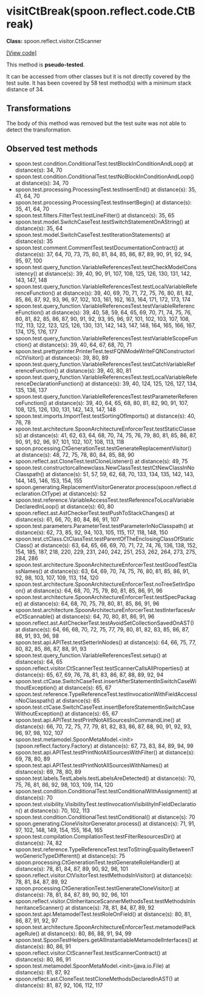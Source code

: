 # visitCtBreak(spoon.reflect.code.CtBreak)

**Class:** spoon.reflect.visitor.CtScanner

[[View code]](https://github.com/INRIA/spoon/blob/fd878bc71b73fc1da82356eaa6578f760c70f0de/src/main/java//spoon/reflect/visitor/CtScanner.java#L304)

This method is **pseudo-tested**.


It can be accessed from other classes but it is not directly covered by the test suite. 
It has been covered by 58 test method(s) with a minimum stack distance of 34.

## Transformations

The body of this method was removed but the test suite was not able to detect the transformation.



## Observed test methods

* spoon.test.condition.ConditionalTest.testBlockInConditionAndLoop() at distance(s): 34, 70
* spoon.test.condition.ConditionalTest.testNoBlockInConditionAndLoop() at distance(s): 34, 70
* spoon.test.processing.ProcessingTest.testInsertEnd() at distance(s): 35, 41, 64, 70
* spoon.test.processing.ProcessingTest.testInsertBegin() at distance(s): 35, 41, 64, 70
* spoon.test.filters.FilterTest.testLineFilter() at distance(s): 35, 65
* spoon.test.model.SwitchCaseTest.testSwitchStatementOnAString() at distance(s): 35, 64
* spoon.test.model.SwitchCaseTest.testIterationStatements() at distance(s): 35
* spoon.test.comment.CommentTest.testDocumentationContract() at distance(s): 37, 64, 70, 73, 75, 80, 81, 84, 85, 86, 87, 89, 90, 91, 92, 94, 95, 97, 100
* spoon.test.query_function.VariableReferencesTest.testCheckModelConsistency() at distance(s): 39, 40, 90, 91, 107, 108, 125, 126, 130, 131, 142, 143, 147, 148
* spoon.test.query_function.VariableReferencesTest.testLocalVariableReferenceFunction() at distance(s): 39, 40, 69, 70, 71, 72, 75, 76, 80, 81, 82, 85, 86, 87, 92, 93, 96, 97, 102, 103, 161, 162, 163, 164, 171, 172, 173, 174
* spoon.test.query_function.VariableReferencesTest.testVariableReferenceFunction() at distance(s): 39, 40, 58, 59, 64, 65, 69, 70, 71, 74, 75, 76, 80, 81, 82, 85, 86, 87, 90, 91, 92, 93, 95, 96, 97, 101, 102, 103, 107, 108, 112, 113, 122, 123, 125, 126, 130, 131, 142, 143, 147, 148, 164, 165, 166, 167, 174, 175, 176, 177
* spoon.test.query_function.VariableReferencesTest.testVariableScopeFunction() at distance(s): 39, 40, 64, 67, 68, 70, 71
* spoon.test.prettyprinter.PrinterTest.testFQNModeWriteFQNConstructorInCtVisitor() at distance(s): 39, 80, 89
* spoon.test.query_function.VariableReferencesTest.testCatchVariableReferenceFunction() at distance(s): 39, 40, 80, 81
* spoon.test.query_function.VariableReferencesTest.testLocalVariableReferenceDeclarationFunction() at distance(s): 39, 40, 124, 125, 126, 127, 134, 135, 136, 137
* spoon.test.query_function.VariableReferencesTest.testParameterReferenceFunction() at distance(s): 39, 40, 64, 65, 68, 80, 81, 82, 90, 91, 107, 108, 125, 126, 130, 131, 142, 143, 147, 148
* spoon.test.imports.ImportTest.testSortingOfImports() at distance(s): 40, 76, 78
* spoon.test.architecture.SpoonArchitectureEnforcerTest.testStaticClasses() at distance(s): 41, 62, 63, 64, 68, 70, 74, 75, 76, 79, 80, 81, 85, 86, 87, 90, 91, 92, 96, 97, 101, 102, 107, 108, 113, 118
* spoon.processing.CtGenerationTest.testGenerateReplacementVisitor() at distance(s): 48, 72, 75, 78, 80, 84, 85, 88, 90
* spoon.reflect.ast.CloneTest.testCloneListener() at distance(s): 49, 75
* spoon.test.constructorcallnewclass.NewClassTest.testCtNewClassInNoClasspath() at distance(s): 51, 57, 59, 62, 68, 70, 133, 134, 135, 142, 143, 144, 145, 146, 153, 154, 155
* spoon.generating.ReplacementVisitorGenerator.process(spoon.reflect.declaration.CtType) at distance(s): 52
* spoon.test.reference.VariableAccessTest.testReferenceToLocalVariableDeclaredInLoop() at distance(s): 60, 80
* spoon.reflect.ast.AstCheckerTest.testPushToStackChanges() at distance(s): 61, 66, 70, 80, 84, 86, 91, 107
* spoon.test.parameters.ParameterTest.testParameterInNoClasspath() at distance(s): 62, 73, 85, 92, 94, 103, 105, 115, 117, 118, 148, 150
* spoon.test.ctClass.CtClassTest.testParentOfTheEnclosingClassOfStaticClass() at distance(s): 63, 64, 65, 66, 69, 70, 71, 72, 74, 76, 136, 138, 152, 154, 185, 187, 218, 220, 229, 231, 240, 242, 251, 253, 262, 264, 273, 275, 284, 286
* spoon.test.architecture.SpoonArchitectureEnforcerTest.testGoodTestClassNames() at distance(s): 63, 64, 69, 70, 74, 75, 76, 80, 81, 85, 86, 91, 92, 98, 103, 107, 109, 113, 114, 120
* spoon.test.architecture.SpoonArchitectureEnforcerTest.noTreeSetInSpoon() at distance(s): 64, 68, 70, 75, 79, 80, 81, 85, 86, 91, 96
* spoon.test.architecture.SpoonArchitectureEnforcerTest.testSpecPackage() at distance(s): 64, 68, 70, 75, 79, 80, 81, 85, 86, 91, 96
* spoon.test.architecture.SpoonArchitectureEnforcerTest.testInterfacesAreCtScannable() at distance(s): 64, 70, 80, 81, 86, 91, 96
* spoon.reflect.ast.AstCheckerTest.testAvoidSetCollectionSavedOnAST() at distance(s): 64, 66, 68, 70, 72, 75, 77, 79, 80, 81, 82, 83, 85, 86, 87, 88, 91, 93, 96, 98
* spoon.test.api.APITest.testSetterInNodes() at distance(s): 64, 66, 75, 77, 80, 82, 85, 86, 87, 88, 91, 93
* spoon.test.query_function.VariableReferencesTest.setup() at distance(s): 64, 65
* spoon.reflect.visitor.CtScannerTest.testScannerCallsAllProperties() at distance(s): 65, 67, 69, 76, 78, 81, 83, 86, 87, 88, 89, 92, 94
* spoon.test.ctCase.SwitchCaseTest.insertAfterStatementInSwitchCaseWithoutException() at distance(s): 65, 67
* spoon.test.reference.TypeReferenceTest.testInvocationWithFieldAccessInNoClasspath() at distance(s): 65
* spoon.test.ctCase.SwitchCaseTest.insertBeforeStatementInSwitchCaseWithoutException() at distance(s): 65, 67
* spoon.test.api.APITest.testPrintNotAllSourcesInCommandLine() at distance(s): 66, 70, 72, 75, 77, 79, 81, 82, 83, 86, 87, 88, 90, 91, 92, 93, 96, 97, 98, 102, 107
* spoon.test.metamodel.SpoonMetaModel.&lt;init&gt;(spoon.reflect.factory.Factory) at distance(s): 67, 73, 83, 84, 89, 94, 99
* spoon.test.api.APITest.testPrintNotAllSourcesWithFilter() at distance(s): 69, 78, 80, 89
* spoon.test.api.APITest.testPrintNotAllSourcesWithNames() at distance(s): 69, 78, 80, 89
* spoon.test.labels.TestLabels.testLabelsAreDetected() at distance(s): 70, 75, 76, 81, 86, 92, 98, 103, 109, 114, 120
* spoon.test.condition.ConditionalTest.testConditionalWithAssignment() at distance(s): 70
* spoon.test.visibility.VisibilityTest.testInvocationVisibilityInFieldDeclaration() at distance(s): 70, 102, 113
* spoon.test.condition.ConditionalTest.testConditional() at distance(s): 70
* spoon.generating.CloneVisitorGenerator.process() at distance(s): 71, 91, 97, 102, 148, 149, 154, 155, 164, 165
* spoon.test.compilation.CompilationTest.testFilterResourcesDir() at distance(s): 74, 82
* spoon.test.reference.TypeReferenceTest.testToStringEqualityBetweenTwoGenericTypeDifferent() at distance(s): 75
* spoon.processing.CtGenerationTest.testGenerateRoleHandler() at distance(s): 78, 81, 84, 87, 89, 90, 92, 96, 101
* spoon.reflect.visitor.CtVisitorTest.testMethodsInVisitor() at distance(s): 78, 81, 84, 87, 89, 92
* spoon.processing.CtGenerationTest.testGenerateCloneVisitor() at distance(s): 78, 81, 84, 87, 89, 90, 92, 96, 101
* spoon.reflect.visitor.CtInheritanceScannerMethodsTest.testMethodsInInheritanceScanner() at distance(s): 78, 81, 84, 87, 89, 92
* spoon.test.api.MetamodelTest.testRoleOnField() at distance(s): 80, 81, 86, 87, 91, 92, 97
* spoon.test.architecture.SpoonArchitectureEnforcerTest.metamodelPackageRule() at distance(s): 80, 86, 88, 91, 94, 99
* spoon.test.SpoonTestHelpers.getAllInstantiableMetamodelInterfaces() at distance(s): 80, 86, 91
* spoon.reflect.visitor.CtScannerTest.testScannerContract() at distance(s): 80, 86, 91
* spoon.test.metamodel.SpoonMetaModel.&lt;init&gt;(java.io.File) at distance(s): 81, 87, 92
* spoon.reflect.ast.CloneTest.testCloneMethodsDeclaredInAST() at distance(s): 81, 87, 92, 106, 112, 117

